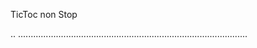 TicToc non Stop

..
...........................................................................................